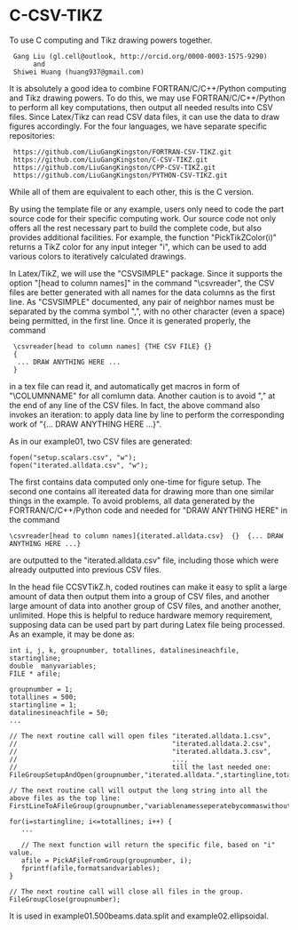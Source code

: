 # C-CSV-TIKZ
To use C computing and Tikz drawing powers together.

     Gang Liu (gl.cell@outlook, http://orcid.org/0000-0003-1575-9290)
          and
     Shiwei Huang (huang937@gmail.com)
     
It is absolutely a good idea to combine FORTRAN/C/C++/Python computing and Tikz drawing powers. To do this, we may use FORTRAN/C/C++/Python to perform all key computations, then output all needed results into CSV files. Since Latex/Tikz can read CSV data files, it can use the data to draw figures accordingly. For the four languages, we have separate specific  repositories: 

     https://github.com/LiuGangKingston/FORTRAN-CSV-TIKZ.git
     https://github.com/LiuGangKingston/C-CSV-TIKZ.git
     https://github.com/LiuGangKingston/CPP-CSV-TIKZ.git
     https://github.com/LiuGangKingston/PYTHON-CSV-TIKZ.git

While all of them are equivalent to each other, this is the C version. 

By using the template file or any example, users only need to code the part source code for their specific computing work. Our source code not only offers all the rest necessary part to build the complete code, but also provides additional facilities. For example, the function "PickTikZColor(i)" returns a TikZ color for any input integer "i", which can be used to add various colors to iteratively calculated drawings. 

In Latex/TikZ, we will use the "CSVSIMPLE" package. Since it supports the option "[head to column names]" in the command "\csvreader", the CSV files are better generated with all names for the data columns as the first line. As "CSVSIMPLE" documented, any pair of neighbor names must be separated by the comma symbol ",", with no other character (even a space) being permitted, in the first line. Once it is generated properly, the command

     \csvreader[head to column names] {THE CSV FILE} {}  
     {
      ... DRAW ANYTHING HERE ...
     }

in a tex file can read it, and automatically get macros in form of "\COLUMNNAME" for all comlumn data. Another caution is to avoid "," at the end of any line of the CSV files. In fact, the above command also invokes an iteration: to apply data line by line to perform the corresponding work of "{... DRAW ANYTHING HERE ...}". 

As in our example01, two CSV files are generated: 

    fopen("setup.scalars.csv", "w");
    fopen("iterated.alldata.csv", "w");

The first contains data computed only one-time for figure setup. The second one contains all itereated data for drawing more than one similar things in the example. To avoid problems, all data generated by the FORTRAN/C/C++/Python code and needed for "DRAW ANYTHING HERE" in the command

    \csvreader[head to column names]{iterated.alldata.csv}  {}  {... DRAW ANYTHING HERE ...}

are outputted to the "iterated.alldata.csv" file, including those which were already outputted into previous CSV files. 

In the head file CCSVTikZ.h, coded routines can make it easy to split a large amount of data then output them into a group of CSV files, and another large amount of data into another group of CSV files, and another another, unlimited. Hope this is helpful to reduce hardware memory requirement, supposing data can be used part by part during Latex file being processed. As an example, it may be done as:

    int i, j, k, groupnumber, totallines, datalinesineachfile, startingline;
    double  manyvariables;
    FILE * afile;
    
    groupnumber = 1;
    totallines = 500;
    startingline = 1;
    datalinesineachfile = 50; 
    ...
    
    // The next routine call will open files "iterated.alldata.1.csv", 
    //                                       "iterated.alldata.2.csv", 
    //                                       "iterated.alldata.3.csv", 
    //                                       ..., 
    //                                       till the last needed one:
    FileGroupSetupAndOpen(groupnumber,"iterated.alldata.",startingline,totallines,datalinesineachfile);

    // The next routine call will output the long string into all the above files as the top line:
    FirstLineToAFileGroup(groupnumber,"variablenamesseperatebycommaswithoutanythingelse");

    for(i=startingline; i<=totallines; i++) {
       ...

       // The next function will return the specific file, based on "i" value. 
       afile = PickAFileFromGroup(groupnumber, i);
       fprintf(afile,formatsandvariables);
    }

    // The next routine call will close all files in the group.
    FileGroupClose(groupnumber); 

It is used in example01.500beams.data.split and example02.ellipsoidal. 



